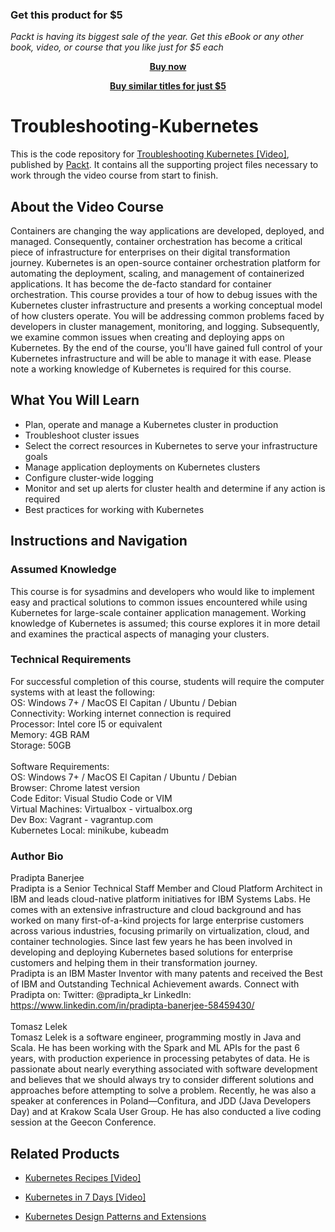 
### Get this product for $5

<i>Packt is having its biggest sale of the year. Get this eBook or any other book, video, or course that you like just for $5 each</i>


<b><p align='center'>[Buy now](https://packt.link/9781788992220)</p></b>


<b><p align='center'>[Buy similar titles for just $5](https://subscription.packtpub.com/search)</p></b>


# Troubleshooting-Kubernetes

This is the code repository for [Troubleshooting Kubernetes [Video]](https://www.packtpub.com/cloud-networking/troubleshooting-kubernetes-video), published by [Packt](https://www.packtpub.com/?utm_source=github). It contains all the supporting project files necessary to work through the video course from start to finish.

## About the Video Course
Containers are changing the way applications are developed, deployed, and managed. Consequently, container orchestration has become a critical piece of infrastructure for enterprises on their digital transformation journey. Kubernetes is an open-source container orchestration platform for automating the deployment, scaling, and management of containerized applications. It has become the de-facto standard for container orchestration.
This course provides a tour of how to debug issues with the Kubernetes cluster infrastructure and presents a working conceptual model of how clusters operate. You will be addressing common problems faced by developers in cluster management, monitoring, and logging. Subsequently, we examine common issues when creating and deploying apps on Kubernetes.
By the end of the course, you'll have gained full control of your Kubernetes infrastructure and will be able to manage it with ease.
Please note a working knowledge of Kubernetes is required for this course.


<H2>What You Will Learn</H2>
<DIV class=book-info-will-learn-text>
<UL>
<LI>Plan, operate and manage a Kubernetes cluster in production
<LI>Troubleshoot cluster issues
<LI>Select the correct resources in Kubernetes to serve your infrastructure goals
<LI>Manage application deployments on Kubernetes clusters
<LI>Configure cluster-wide logging
<LI>Monitor and set up alerts for cluster health and determine if any action is required
<LI>Best practices for working with Kubernetes
</LI></UL></DIV>

## Instructions and Navigation
### Assumed Knowledge
This course is for sysadmins and developers who would like to implement easy and practical solutions to common issues encountered while using Kubernetes for large-scale container application management. Working knowledge of Kubernetes is assumed; this course explores it in more detail and examines the practical aspects of managing your clusters.	

### Technical Requirements
For successful completion of this course, students will require the computer systems with at least the following:<br/>
OS: Windows 7+ / MacOS El Capitan / Ubuntu / Debian <br/>
Connectivity: Working internet connection is required <br/>
Processor: Intel core I5 or equivalent<br/>
Memory: 4GB RAM<br/>
Storage: 50GB<br/><br/>
Software Requirements:<br/>
OS: Windows 7+ / MacOS El Capitan / Ubuntu / Debian<br/>
Browser: Chrome latest version<br/>
Code Editor: Visual Studio Code or VIM<br/>
Virtual Machines: Virtualbox - virtualbox.org<br/>
Dev Box: Vagrant - vagrantup.com<br/>
Kubernetes Local: minikube, kubeadm<br/>

### Author Bio
Pradipta Banerjee<br/>
Pradipta is a Senior Technical Staff Member and Cloud Platform Architect in IBM and leads cloud-native platform initiatives for IBM Systems Labs. He comes with an extensive infrastructure and cloud background and has worked on many first-of-a-kind projects for large enterprise customers across various industries, focusing primarily on virtualization, cloud, and container technologies. Since last few years he has been involved in developing and deploying Kubernetes based solutions for enterprise customers and helping them in their transformation journey.<br/>
Pradipta is an IBM Master Inventor with many patents and received the Best of IBM and Outstanding Technical Achievement awards. Connect with Pradipta on: Twitter: @pradipta_kr LinkedIn: https://www.linkedin.com/in/pradipta-banerjee-58459430/<br/><br/>
Tomasz Lelek<br>
Tomasz Lelek is a software engineer, programming mostly in Java and Scala. He has been working with the Spark and ML APIs for the past 6 years, with production experience in processing petabytes of data. He is passionate about nearly everything associated with software development and believes that we should always try to consider different solutions and approaches before attempting to solve a problem. Recently, he was also a speaker at conferences in Poland—Confitura, and JDD (Java Developers Day) and at Krakow Scala User Group. He has also conducted a live coding session at the Geecon Conference.<br/>





## Related Products
* [Kubernetes Recipes [Video]](https://www.packtpub.com/networking-and-servers/kubernetes-recipes-video)

* [Kubernetes in 7 Days [Video]](https://www.packtpub.com/virtualization-and-cloud/kubernetes-7-days-video)

* [Kubernetes Design Patterns and Extensions](https://www.packtpub.com/virtualization-and-cloud/kubernetes-design-patterns-and-extensions)
